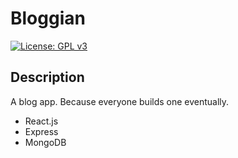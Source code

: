 # Bloggian

[![License: GPL v3](https://img.shields.io/badge/License-GPLv3-blue.svg)](https://www.gnu.org/licenses/gpl-3.0)

## Description

A blog app. Because everyone builds one eventually.

* React.js
* Express
* MongoDB